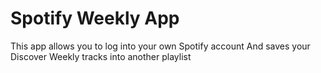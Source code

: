 # Spotify Weekly App

This app allows you to log into your own Spotify account
And saves your Discover Weekly tracks into another playlist

